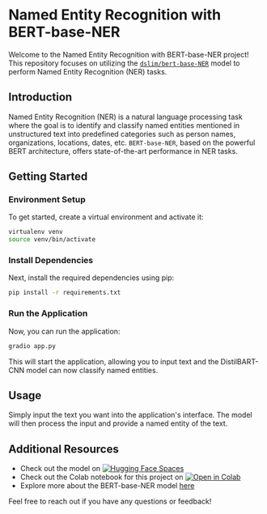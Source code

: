 # Named Entity Recognition with BERT-base-NER

Welcome to the Named Entity Recognition with BERT-base-NER project! This repository focuses on utilizing the [`dslim/bert-base-NER`](https://huggingface.co/dslim/bert-base-NER) model to perform Named Entity Recognition (NER) tasks.

## Introduction

Named Entity Recognition (NER) is a natural language processing task where the goal is to identify and classify named entities mentioned in unstructured text into predefined categories such as person names, organizations, locations, dates, etc. `BERT-base-NER`, based on the powerful BERT architecture, offers state-of-the-art performance in NER tasks.

## Getting Started

### Environment Setup

To get started, create a virtual environment and activate it:

```bash
virtualenv venv
source venv/bin/activate
```

### Install Dependencies

Next, install the required dependencies using pip:

```bash
pip install -r requirements.txt
```

### Run the Application

Now, you can run the application:

```bash
gradio app.py
```

This will start the application, allowing you to input text and the DistilBART-CNN model can now classify named entities.

## Usage

Simply input the text you want into the application's interface. The model will then process the input and provide a named entity of the text.

## Additional Resources

- Check out the model on [![Hugging Face Spaces](https://img.shields.io/badge/🤗%20Hugging%20Face-Spaces-blue)](https://huggingface.co/spaces/mca183/named-entity-recognition-bert-base-ner)
- Check out the Colab notebook for this project on [![Open in Colab](https://colab.research.google.com/assets/colab-badge.svg)](https://colab.research.google.com/github/engichang1467/named-entity-recognition-bert-base-ner/blob/main/colab/test.ipynb)
- Explore more about the BERT-base-NER model [here](https://huggingface.co/dslim/bert-base-NER)

Feel free to reach out if you have any questions or feedback!
